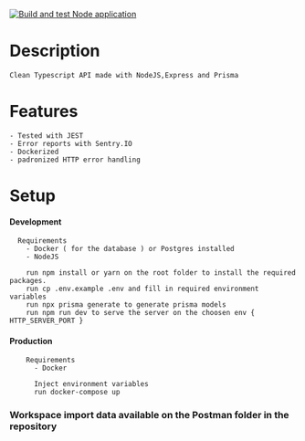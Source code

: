 [![Build and test Node application](https://github.com/JuniorMiksza8/clean-user-microsservice/actions/workflows/test.yml/badge.svg?branch=master)](https://github.com/JuniorMiksza8/clean-user-microsservice/actions/workflows/test.yml)

# Description

    Clean Typescript API made with NodeJS,Express and Prisma

# Features

    - Tested with JEST
    - Error reports with Sentry.IO
    - Dockerized
    - padronized HTTP error handling

# Setup

#### Development

      Requirements
        - Docker ( for the database ) or Postgres installed
        - NodeJS

        run npm install or yarn on the root folder to install the required packages.
        run cp .env.example .env and fill in required environment variables
        run npx prisma generate to generate prisma models
        run npm run dev to serve the server on the choosen env { HTTP_SERVER_PORT }


#### Production

        Requirements
          - Docker

          Inject environment variables
          run docker-compose up




### Workspace import data available on the Postman folder in the repository
